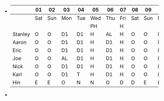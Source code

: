 - |         | 01  | 02  | 03  | 04  | 05  | 06  | 07  | 08  | 09  | 10  | 11  | 12  | 13  | 14  | 15  | 16  | 17  | 18  | 19  | 20  | 21  | 22  | 23  | 24  | 25  | 26  | 27  | 28  | 29  | 30  |
  | ------- | --- | --- | --- | --- | --- | --- | --- | --- | --- | --- | --- | --- | --- | --- | --- | --- | --- | --- | --- | --- | --- | --- | --- | --- | --- | --- | --- | --- | --- | --- |
  |         | Sat | Sun | Mon | Tue | Wed | Thu | Fri | Sat | Sun | Mon | Tue | Wed | Thu | Fri | Sat | Sun | Mon | Tue | Wed | Thu | Fri | Sat | Sun | Mon | Tue | Wed | Thu | Fri | Sat | Sun |
  |         |     |     |     |     | PH  |     | H   |     |     |     |     |     |     |     |     |     |     |     |     |     |     |     |     |     |     |     |     |     |     |     |
  | Stanley | O   | O   | D1  | D1  | H   | AL  | H   | O   | O   | D1  | D1  | D1  | D1  | D1  | O   | O   | D1  | D1  | D1  | D1  | D1  | O   | O   | D1  | D1  | D1  | D1  | D1  | O   | O   |
  | Aaron   | O   | O   | D1  | D1  | H   | D1  | H   | O   | O   | D1  | D1  | D1  | D1  | D1  | O   | O   | D1  | D1  | D1  | D1  | D1  | O   | O   | D1  | D1  | D1  | D1  | D1  | O   | O   |
  | Eric    | O   | O   | D1  | D1  | H   | D1  | H   | O   | O   | D1  | D1  | D1  | D1  | D1  | O   | O   | D1  | D1  | D1  | D1  | D1  | O   | O   | D1  | D1  | D1  | D1  | D1  | O   | O   |
  | Joe     | O   | O   | AL  | D1  | H   | D1  | H   | O   | O   | D1  | D1  | D1  | D1  | D1  | O   | O   | D1  | D1  | D1  | D1  | D1  | O   | O   | D1  | D1  | D1  | D1  | D1  | O   | O   |
  | Nick    | O   | O   | D1  | D1  | H   | D1  | H   | O   | O   | D1  | D1  | D1  | D1  | D1  | O   | O   | D1  | D1  | D1  | D1  | D1  | O   | O   | D1  | D1  | D1  | D1  | D1  | O   | O   |
  | Karl    | O   | O   | D1  | T   | H   | D1  | H   | O   | O   | D1  | D1  | D1  | D1  | D1  | O   | O   | D1  | D1  | D1  | D1  | D1  | O   | O   | D1  | D1  | D1  | D1  | D1  | O   | O   |
  | Hin     | E   | E   | O   | N   | N   | O   | D   | D   | E   | E   | O   | N   | N   | O   | D   | D   | E   | E   | O   | N   | N   | O   | D   | O   | E   | E   | O   | N   | N   | O   |
-